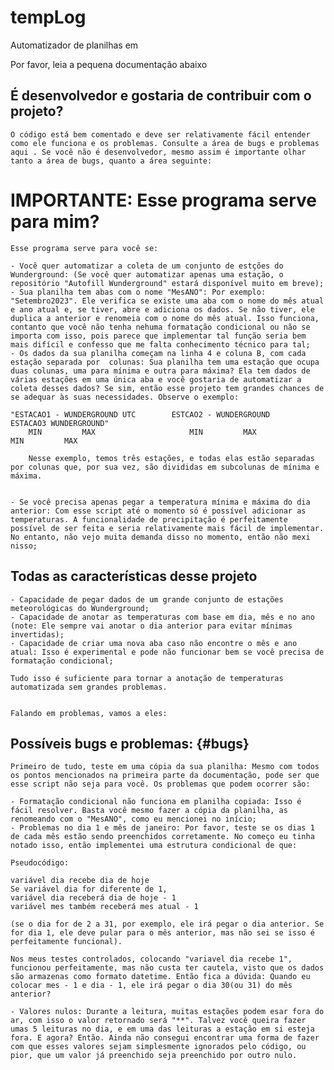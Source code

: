 # tempLog
Automatizador de planilhas em 

Por favor, leia a pequena documentação abaixo

## É desenvolvedor e gostaria de contribuir com o projeto? 

    O código está bem comentado e deve ser relativamente fácil entender como ele funciona e os problemas. Consulte a área de bugs e problemas aqui . Se você não é desenvolvedor, mesmo assim é importante olhar tanto a área de bugs, quanto a área seguinte:

# IMPORTANTE: Esse programa serve para mim?

    Esse programa serve para você se:

    - Você quer automatizar a coleta de um conjunto de estções do Wunderground: (Se você quer automatizar apenas uma estação, o repositório "Autofill Wunderground" estará disponível muito em breve);
    - Sua planilha tem abas com o nome "MesANO": Por exemplo: "Setembro2023". Ele verifica se existe uma aba com o nome do mês atual e ano atual e, se tiver, abre e adiciona os dados. Se não tiver, ele duplica a anterior e renomeia com o nome do mês atual. Isso funciona, contanto que você não tenha nehuma formatação condicional ou não se importa com isso, pois parece que implementar tal função seria bem mais difícil e confesso que me falta conhecimento técnico para tal;
    - Os dados da sua planilha começam na linha 4 e coluna B, com cada estação separada por  colunas: Sua planilha tem uma estação que ocupa duas colunas, uma para mínima e outra para máxima? Ela tem dados de várias estações em uma única aba e você gostaria de automatizar a coleta desses dados? Se sim, então esse projeto tem grandes chances de se adequar às suas necessidades. Observe o exemplo:

    "ESTACAO1 - WUNDERGROUND UTC		ESTCAO2 - WUNDERGROUND		ESTACAO3 WUNDERGROUND"
    	MIN	        MAX                     MIN         MAX             MIN         MAX

        Nesse exemplo, temos três estações, e todas elas estão separadas por colunas que, por sua vez, são divididas em subcolunas de mínima e máxima.


    - Se você precisa apenas pegar a temperatura mínima e máxima do dia anterior: Com esse script até o momento só é possível adicionar as temperaturas. A funcionalidade de precipitação é perfeitamente possível de ser feita e seria relativamente mais fácil de implementar. No entanto, não vejo muita demanda disso no momento, então não mexi nisso;


## Todas as características desse projeto

    - Capacidade de pegar dados de um grande conjunto de estações meteorológicas do Wunderground;
    - Capacidade de anotar as temperaturas com base em dia, mês e no ano (note: Ele sempre vai anotar o dia anterior para evitar mínimas invertidas);
    - Capacidade de criar uma nova aba caso não encontre o mês e ano atual: Isso é experimental e pode não funcionar bem se você precisa de formatação condicional;

    Tudo isso é suficiente para tornar a anotação de temperaturas automatizada sem grandes problemas. 
    
    
    Falando em problemas, vamos a eles:



## Possíveis bugs e problemas: {#bugs}

    Primeiro de tudo, teste em uma cópia da sua planilha: Mesmo com todos os pontos mencionados na primeira parte da documentação, pode ser que esse script não seja para você. Os problemas que podem ocorrer são:

    - Formatação condicional não funciona em planilha copiada: Isso é fácil resolver. Basta você mesmo fazer a cópia da planilha, as renomeando com o "MesANO", como eu mencionei no início;
    - Problemas no dia 1 e mês de janeiro: Por favor, teste se os dias 1 de cada mês estão sendo preenchidos corretamente. No começo eu tinha notado isso, então implementei uma estrutura condicional de que:

    Pseudocódigo:
    
    variável dia recebe dia de hoje
    Se variável dia for diferente de 1,
    variável dia receberá dia de hoje - 1
    variável mes também receberá mes atual - 1
    
    (se o dia for de 2 a 31, por exemplo, ele irá pegar o dia anterior. Se for dia 1, ele deve pular para o mês anterior, mas não sei se isso é perfeitamente funcional).
    
    Nos meus testes controlados, colocando "variavel dia recebe 1", funcionou perfeitamente, mas não custa ter cautela, visto que os dados são armazenas como formato datetime. Então fica a dúvida: Quando eu colocar mes - 1 e dia - 1, ele irá pegar o dia 30(ou 31) do mês anterior? 

    - Valores nulos: Durante a leitura, muitas estações podem esar fora do ar, com isso o valor retornado será "**". Talvez você queira fazer umas 5 leituras no dia, e em uma das leituras a estação em si esteja fora. E agora? Então. Ainda não consegui encontrar uma forma de fazer com que esses valores sejam simplesmente ignorados pelo código, ou pior, que um valor já preenchido seja preenchido por outro nulo.
